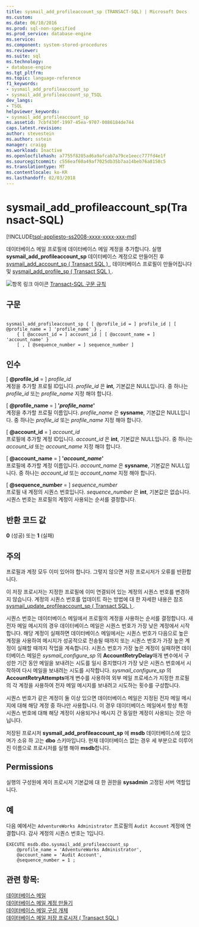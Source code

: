 ```yaml
---
title: sysmail_add_profileaccount_sp (TRANSACT-SQL) | Microsoft Docs
ms.custom: 
ms.date: 06/10/2016
ms.prod: sql-non-specified
ms.prod_service: database-engine
ms.service: 
ms.component: system-stored-procedures
ms.reviewer: 
ms.suite: sql
ms.technology:
- database-engine
ms.tgt_pltfrm: 
ms.topic: language-reference
f1_keywords:
- sysmail_add_profileaccount_sp
- sysmail_add_profileaccount_sp_TSQL
dev_langs:
- TSQL
helpviewer_keywords:
- sysmail_add_profileaccount_sp
ms.assetid: 7cbf430f-1997-45ea-9707-0086184de744
caps.latest.revision: 
author: stevestein
ms.author: sstein
manager: craigg
ms.workload: Inactive
ms.openlocfilehash: a7755f8285ad6a9afcab7a79ce1eecc777fd4e1f
ms.sourcegitcommit: c556eaf60a49af7025db35b7aa14beb76a8158c5
ms.translationtype: MT
ms.contentlocale: ko-KR
ms.lasthandoff: 02/03/2018
---
```

# <a name="sysmailaddprofileaccountsp-transact-sql"></a>sysmail_add_profileaccount_sp(Transact-SQL)
[!INCLUDE[tsql-appliesto-ss2008-xxxx-xxxx-xxx-md](../../includes/tsql-appliesto-ss2008-xxxx-xxxx-xxx-md.md)]

  데이터베이스 메일 프로필에 데이터베이스 메일 계정을 추가합니다. 실행 **sysmail_add_profileaccount_sp** 데이터베이스 계정으로 만들어진 후 [sysmail_add_account_sp &#40; Transact SQL &#41; ](../../relational-databases/system-stored-procedures/sysmail-add-account-sp-transact-sql.md), 데이터베이스 프로필이 만들어집니다 및 [sysmail_add_profile_sp &#40; Transact SQL &#41; ](../../relational-databases/system-stored-procedures/sysmail-add-profile-sp-transact-sql.md).  
  
 ![항목 링크 아이콘](../../database-engine/configure-windows/media/topic-link.gif "항목 링크 아이콘") [Transact-SQL 구문 규칙](../../t-sql/language-elements/transact-sql-syntax-conventions-transact-sql.md)  
  
## <a name="syntax"></a>구문  
  
```  
  
sysmail_add_profileaccount_sp { [ @profile_id = ] profile_id | [ @profile_name = ] 'profile_name' } ,  
    { [ @account_id = ] account_id | [ @account_name = ] 'account_name' }  
    [ , [ @sequence_number = ] sequence_number ]  
```  
  
## <a name="arguments"></a>인수  
 [ **@profile_id** = ] *profile_id*  
 계정을 추가할 프로필 ID입니다. *profile_id* 은 **int**, 기본값은 NULL입니다. 중 하나는 *profile_id* 또는 *profile_name* 지정 해야 합니다.  
  
 [ **@profile_name** = ] **'***profile_name***'**  
 계정을 추가할 프로필 이름입니다. *profile_name* 은 **sysname**, 기본값은 NULL입니다. 중 하나는 *profile_id* 또는 *profile_name* 지정 해야 합니다.  
  
 [ **@account_id** = ] *account_id*  
 프로필에 추가할 계정 ID입니다. *account_id* 은 **int**, 기본값은 NULL입니다. 중 하나는 *account_id* 또는 *account_name* 지정 해야 합니다.  
  
 [ **@account_name** = ] **'***account_name***'**  
 프로필에 추가할 계정 이름입니다. *account_name* 은 **sysname**, 기본값은 NULL입니다. 중 하나는 *account_id* 또는 *account_name* 지정 해야 합니다.  
  
 [ **@sequence_number** = ] *sequence_number*  
 프로필 내 계정의 시퀀스 번호입니다. *sequence_number* 은 **int**, 기본값은 없습니다. 시퀀스 번호는 프로필의 계정이 사용되는 순서를 결정합니다.  
  
## <a name="return-code-values"></a>반환 코드 값  
 **0** (성공) 또는 **1** (실패)  
  
## <a name="remarks"></a>주의  
 프로필과 계정 모두 이미 있어야 합니다. 그렇지 않으면 저장 프로시저가 오류를 반환합니다.  
  
 이 저장 프로시저는 지정한 프로필에 이미 연결되어 있는 계정의 시퀀스 번호를 변경하지 않습니다. 계정의 시퀀스 번호를 업데이트 하는 방법에 대 한 자세한 내용은 참조 [sysmail_update_profileaccount_sp &#40; Transact SQL &#41; ](../../relational-databases/system-stored-procedures/sysmail-update-profileaccount-sp-transact-sql.md).  
  
 시퀀스 번호는 데이터베이스 메일에서 프로필의 계정을 사용하는 순서를 결정합니다. 새 전자 메일 메시지의 경우 데이터베이스 메일은 시퀀스 번호가 가장 낮은 계정에서 시작합니다. 해당 계정이 실패하면 데이터베이스 메일에서는 시퀀스 번호가 다음으로 높은 계정을 사용하여 메시지가 성공적으로 전송될 때까지 또는 시퀀스 번호가 가장 높은 계정이 실패할 때까지 작업을 계속합니다. 시퀀스 번호가 가장 높은 계정이 실패하면 데이터베이스 메일은 *sysmail_configure_sp* 의 **AccountRetryDelay**매개 변수에서 구성한 기간 동안 메일을 보내려는 시도를 일시 중지했다가 가장 낮은 시퀀스 번호에서 시작하여 다시 메일을 보내려는 시도를 시작합니다. *sysmail_configure_sp* 의 **AccountRetryAttempts**매개 변수를 사용하여 외부 메일 프로세스가 지정한 프로필의 각 계정을 사용하여 전자 메일 메시지를 보내려고 시도하는 횟수를 구성합니다.  
  
 시퀀스 번호가 같은 계정이 둘 이상 있으면 데이터베이스 메일은 지정된 전자 메일 메시지에 대해 해당 계정 중 하나만 사용합니다. 이 경우 데이터베이스 메일에서 항상 특정 시퀀스 번호에 대해 해당 계정이 사용되거나 메시지 간 동일한 계정이 사용되는 것은 아닙니다.  
  
 저장된 프로시저 **sysmail_add_profileaccount_sp** 에 **msdb** 데이터베이스에 있으며가 소유 하 고는 **dbo** 스키마입니다. 현재 데이터베이스 없는 경우 세 부분으로 이루어진 이름으로 프로시저를 실행 해야 **msdb**합니다.  
  
## <a name="permissions"></a>Permissions  
 실행의 구성원에 게이 프로시저 기본값에 대 한 권한을 **sysadmin** 고정된 서버 역할입니다.  
  
## <a name="examples"></a>예  
 다음 예에서는 `AdventureWorks Administrator` 프로필의 `Audit Account` 계정에 연결합니다. 감사 계정의 시퀀스 번호는 1입니다.  
  
```  
EXECUTE msdb.dbo.sysmail_add_profileaccount_sp  
    @profile_name = 'AdventureWorks Administrator',  
    @account_name = 'Audit Account',  
    @sequence_number = 1 ;  
```  
  
## <a name="see-also"></a>관련 항목:  
 [데이터베이스 메일](../../relational-databases/database-mail/database-mail.md)   
 [데이터베이스 메일 계정 만들기](../../relational-databases/database-mail/create-a-database-mail-account.md)   
 [데이터베이스 메일 구성 개체](../../relational-databases/database-mail/database-mail-configuration-objects.md)   
 [데이터베이스 메일 저장 프로시저 &#40; Transact SQL &#41;](../../relational-databases/system-stored-procedures/database-mail-stored-procedures-transact-sql.md)  
  
  
